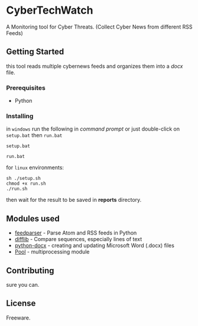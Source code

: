 # CyberTechWatch
A Monitoring tool for Cyber Threats. (Collect Cyber News from different RSS Feeds)

## Getting Started
this tool reads multiple cybernews feeds and organizes them into a <i>docx</i> file.


### Prerequisites

- Python


### Installing

in ```windows``` run the following in <i>command prompt</i> or just double-click on  ``` setup.bat ``` then ```run.bat```

```
setup.bat

run.bat
```

for ```linux``` environments:

```
sh ./setup.sh
chmod +x run.sh
./run.sh

```
then wait for the result to be saved in <b>reports</b> directory.


## Modules used

* [feedparser](https://pypi.org/project/feedparser/) - Parse Atom and RSS feeds in Python
* [difflib](https://pymotw.com/2/difflib/) - Compare sequences, especially lines of text
* [python-docx](https://python-docx.readthedocs.io/en/latest/) - creating and updating Microsoft Word (.docx) files
* [Pool](https://sebastianraschka.com/Articles/2014_multiprocessing.html) - multiprocessing module


## Contributing

sure you can.


## License

Freeware.
